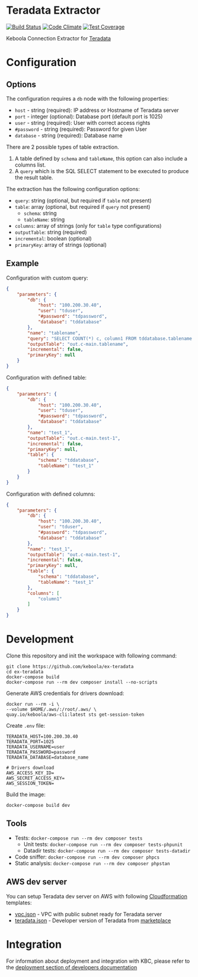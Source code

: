 # Teradata Extractor

[![Build Status](https://travis-ci.com/keboola/ex-teradata.svg?branch=master)](https://travis-ci.com/keboola/ex-teradata)
[![Code Climate](https://codeclimate.com/github/keboola/ex-teradata/badges/gpa.svg)](https://codeclimate.com/github/keboola/ex-teradata)
[![Test Coverage](https://codeclimate.com/github/keboola/ex-teradata/badges/coverage.svg)](https://codeclimate.com/github/keboola/ex-teradata/coverage)

Keboola Connection Extractor for [Teradata](https://www.teradata.com/)

# Configuration

## Options

The configuration requires a `db` node with the following properties: 

- `host` - string (required): IP address or Hostname of Teradata server
- `port` - integer (optional): Database port (default port is 1025)
- `user` - string (required): User with correct access rights
- `#password` - string (required): Password for given User
- `database` - string (required): Database name

There are 2 possible types of table extraction.  
1. A table defined by `schema` and `tableName`, this option can also include a columns list.
2. A `query` which is the SQL SELECT statement to be executed to produce the result table.

The extraction has the following configuration options:

- `query`: string (optional, but required if `table` not present)
- `table`: array (optional, but required if `query` not present)
  - `schema`: string
  - `tableName`: string
- `columns`: array of strings (only for `table` type configurations)
- `outputTable`: string (required)
- `incremental`: boolean (optional)
- `primaryKey`: array of strings (optional)

## Example
Configuration with custom query:

```json
{
    "parameters": {
        "db": {
            "host": "100.200.30.40",
            "user": "tduser",
            "#password": "tdpassword",
            "database": "tddatabase"
        },
        "name": "tablename",
        "query": "SELECT COUNT(*) c, column1 FROM tddatabase.tablename GROUP BY column1",
        "outputTable": "out.c-main.tablename",
        "incremental": false,
        "primaryKey": null
    }
}
``` 

Configuration with defined table:

```json
{
	"parameters": {
		"db": {
		    "host": "100.200.30.40",
		    "user": "tduser",
		    "#password": "tdpassword",
		    "database": "tddatabase"
		},
		"name": "test_1",
		"outputTable": "out.c-main.test-1",
		"incremental": false,
		"primaryKey": null,
		"table": {
			"schema": "tddatabase",
			"tableName": "test_1"
		}
	}
}
```


Configuration with defined columns:

```json
{
	"parameters": {
		"db": {
		    "host": "100.200.30.40",
		    "user": "tduser",
		    "#password": "tdpassword",
		    "database": "tddatabase"
		},
		"name": "test_1",
		"outputTable": "out.c-main.test-1",
		"incremental": false,
		"primaryKey": null,
		"table": {
			"schema": "tddatabase",
			"tableName": "test_1"
		},
		"columns": [
			"column1"
		]
	}
}
```

# Development
 
Clone this repository and init the workspace with following command:

```
git clone https://github.com/keboola/ex-teradata
cd ex-teradata
docker-compose build
docker-compose run --rm dev composer install --no-scripts
```

Generate AWS credentials for drivers download:

```
docker run --rm -i \
--volume $HOME/.aws/:/root/.aws/ \
quay.io/keboola/aws-cli:latest sts get-session-token
```

Create `.env` file:
```
TERADATA_HOST=100.200.30.40
TERADATA_PORT=1025
TERADATA_USERNAME=user
TERADATA_PASSWORD=password
TERADATA_DATABASE=database_name

# Drivers download
AWS_ACCESS_KEY_ID=
AWS_SECRET_ACCESS_KEY=
AWS_SESSION_TOKEN=
```

Build the image:
```
docker-compose build dev
```

## Tools

- Tests: `docker-compose run --rm dev composer tests`
  - Unit tests: `docker-compose run --rm dev composer tests-phpunit`
  - Datadir tests: `docker-compose run --rm dev composer tests-datadir`
- Code sniffer: `docker-compose run --rm dev composer phpcs`
- Static analysis: `docker-compose run --rm dev composer phpstan`


## AWS dev server
You can setup Teradata dev server on AWS with following [Cloudformation](https://aws.amazon.com/cloudformation/) templates:
- [vpc.json]() - VPC with public subnet ready for Teradata server
- [teradata.json]() - Developer version of Teradata from [marketplace](https://aws.amazon.com/marketplace/pp/B06Y4Z54R5?qid=1548841874994&sr=0-1&ref_=srh_res_product_title)

# Integration

For information about deployment and integration with KBC, please refer to the [deployment section of developers documentation](https://developers.keboola.com/extend/component/deployment/) 
